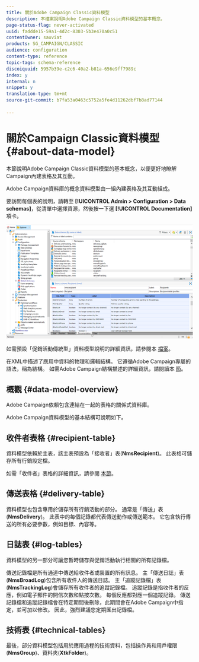 ```yaml
---
title: 關於Adobe Campaign Classic資料模型
description: 本檔案說明Adobe Campaign Classic資料模型的基本概念。
page-status-flag: never-activated
uuid: faddde15-59a1-4d2c-8303-5b3e470a0c51
contentOwner: sauviat
products: SG_CAMPAIGN/CLASSIC
audience: configuration
content-type: reference
topic-tags: schema-reference
discoiquuid: 5957b39e-c2c6-40a2-b81a-656e9ff7989c
index: y
internal: n
snippet: y
translation-type: tm+mt
source-git-commit: b7fa53a0463c5752a5fe4d11262dbf7b8ad77144

---
```



# 關於Campaign Classic資料模型{#about-data-model}

本節說明Adobe Campaign Classic資料模型的基本概念，以便更好地瞭解Campaign內建表格及其互動。

Adobe Campaign資料庫的概念資料模型由一組內建表格及其互動組成。

要訪問每個表的說明，請轉至 **[!UICONTROL Admin > Configuration > Data schemas]**，從清單中選擇資源，然後按一下選 **[!UICONTROL Documentation]** 項卡。

![](assets/data-model_documentation-tab.png)

如需預設「促銷活動傳統型」資料模型說明的詳細資訊，請參閱本 [檔案](https://final-docs.campaign.adobe.com/doc/AC/en/technicalResources/_Datamodel_Description_of_the_main_tables.html)。

在XML中描述了應用中資料的物理和邏輯結構。 它遵循Adobe Campaign專屬的語法，稱為結構。 如需Adobe Campaign結構描述的詳細資訊，請閱讀本 [節](../../configuration/using/about-schema-reference.md)。

## 概觀 {#data-model-overview}

Adobe Campaign依賴包含連結在一起的表格的關係式資料庫。

Adobe Campaign資料模型的基本結構可說明如下。

## 收件者表格 {#recipient-table}

資料模型依賴於主表，該主表預設為「接收者」表(**NmsRecipient**)。 此表格可儲存所有行銷設定檔。

如需「收件者」表格的詳細資訊，請參閱 [本節](../../configuration/using/default-recipient-table.md)。

## 傳送表格 {#delivery-table}

資料模型也包含專用於儲存所有行銷活動的部分。 通常是「傳送」表(**NmsDelivery**)。 此表中的每個記錄都代表傳送動作或傳送範本。 它包含執行傳送的所有必要參數，例如目標、內容等。

## 日誌表 {#log-tables}

資料模型的另一部分可讓您暫時儲存與促銷活動執行相關的所有記錄檔。

傳送記錄檔是所有通道中傳送給收件者或裝置的所有訊息。 主「傳送日誌」表(**NmsBroadLog**)包含所有收件人的傳送日誌。
主「追蹤記錄檔」表(**NmsTrackingLog**)會儲存所有收件者的追蹤記錄檔。 追蹤記錄是指收件者的反應，例如電子郵件的開信次數和點按次數。 每個反應都對應一個追蹤記錄。
傳送記錄檔和追蹤記錄檔會在特定期間後刪除，此期間會在Adobe Campaign中指定，並可加以修改。 因此，強烈建議您定期匯出記錄檔。

## 技術表 {#technical-tables}

最後，部分資料模型包括用於應用過程的技術資料，包括操作員和用戶權限(**NmsGroup**)、資料夾(**XtkFolder**)。